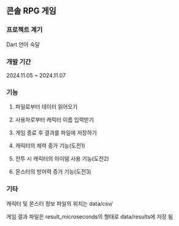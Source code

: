 ## 콘솔 RPG 게임

### 프로젝트 계기

Dart 언어 숙달

### 개발 기간

2024.11.05 ~ 2024.11.07

### 기능

1. 파일로부터 데이터 읽어오기

2. 사용자로부터 캐릭터 이름 입력받기

3. 게임 종료 후 결과를 파일에 저장하기

4. 캐릭터의 체력 증가 기능(도전1)

5. 전투 시 캐릭터의 아이템 사용 기능(도전2)

6. 몬스터의 방어력 증가 기능(도전3)

### 기타
캐릭터 및 몬스터 정보 파일의 위치는 data/csv/

게임 결과 파일은 result_microseconds의 형태로 data/results에 저장 됨
